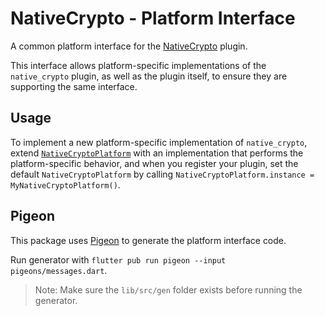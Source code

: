 # NativeCrypto - Platform Interface

A common platform interface for the [NativeCrypto][1] plugin.

This interface allows platform-specific implementations of the `native_crypto` plugin, as well as the plugin itself, to ensure they are supporting the same interface.

## Usage

To implement a new platform-specific implementation of `native_crypto`, extend [`NativeCryptoPlatform`][1] with an implementation that performs the platform-specific behavior, and when you register your plugin, set the default `NativeCryptoPlatform` by calling `NativeCryptoPlatform.instance = MyNativeCryptoPlatform()`.

## Pigeon

This package uses [Pigeon](https://pub.dev/packages/pigeon) to generate the platform interface code.

Run generator with `flutter pub run pigeon --input pigeons/messages.dart`.

> Note: Make sure the `lib/src/gen` folder exists before running the generator.

[1]: ../../README.md
[2]: lib/native_crypto_platform_interface.dart
